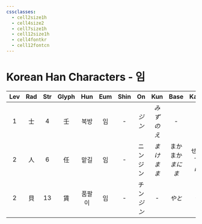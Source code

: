 ```yaml
---
cssclasses:
  - cell2size1h
  - cell4size2
  - cell7size1h
  - cell12size1h
  - cell4fontkr
  - cell12fontcn
---
```


# Korean Han Characters - 임

| Lev | Rad | Str | Glyph | Hun | Eum | Shin |     On     |    Kun     |       Base        |      Kana      | Simp |    Man     | Can  | Viet |
| :-: | :-: | :-: | :---: | :-: | :-: | :--: | :--------: | :--------: | :---------------: | :------------: | :--: | :--------: | :--: | :--: |
|  1  |  士  |  4  |   壬   | 북방  |  임  |  -   |    *ジン*    |   *みずのえ*   |         -         |       -        |  -   |    rén     | jam4 | nhăm |
|  2  |  人  |  6  |   任   | 맡길  |  임  |  -   |  ニン<br>ジン  | *まけ<br>まま* | まか<br>まか<br>*まにま* | せる<br>す<br>*に* |  -   | rén<br>rèn | jam6 | nhậm |
|  2  |  貝  | 13  |   賃   | 품팔이 |  임  |  -   | チン<br>*ジン* |     -      |       *やと*        |      *う*       |  赁   |    lìn     | jam6 | nhẫm |
